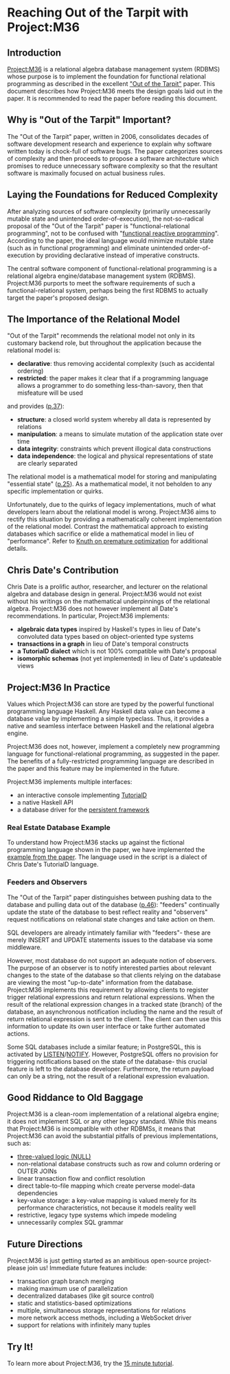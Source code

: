 # Reaching Out of the Tarpit with Project:M36

## Introduction

[Project:M36](https://github.com/agentm/project-m36) is a relational algebra database management system (RDBMS) whose purpose is to implement the foundation for functional relational programming as described in the excellent ["Out of the Tarpit"](http://shaffner.us/cs/papers/tarpit.pdf) paper. This document describes how Project:M36 meets the design goals laid out in the paper. It is recommended to read the paper before reading this document.

## Why is "Out of the Tarpit" Important?

The "Out of the Tarpit" paper, written in 2006, consolidates decades of software development research and experience to explain why software written today is chock-full of software bugs. The paper categorizes sources of complexity and then proceeds to propose a software architecture which promises to reduce unnecessary software complexity so that the resultant software is maximally focused on actual business rules.

## Laying the Foundations for Reduced Complexity

After analyzing sources of software complexity (primarily unnecessarily mutable state and unintended order-of-execution), the not-so-radical proposal of the "Out of the Tarpit" paper is "functional-relational programming", not to be confused with "[functional reactive programming](https://wiki.haskell.org/Functional_Reactive_Programming)". According to the paper, the ideal language would minimize mutable state (such as in functional programming) and eliminate unintended order-of-execution by providing declarative instead of imperative constructs.

The central software component of functional-relational programming is a relational algebra engine/database management system (RDBMS). Project:M36 purports to meet the software requirements of such a functional-relational system, perhaps being the first RDBMS to actually target the paper's proposed design.

## The Importance of the Relational Model

"Out of the Tarpit" recommends the relational model not only in its customary backend role, but throughout the application because the relational model is:

* **declarative**: thus removing accidental complexity (such as accidental ordering)
* **restricted**: the paper makes it clear that if a programming language allows a programmer to do something less-than-savory, then that misfeature will be used

and provides ([p.37](http://shaffner.us/cs/papers/tarpit.pdf)):

* **structure**: a closed world system whereby all data is represented by relations
* **manipulation**: a means to simulate mutation of the application state over time
* **data integrity**: constraints which prevent illogical data constructions
* **data independence**: the logical and physical representations of state are clearly separated

The relational model is a mathematical model for storing and manipulating "essential state" ([p.25](http://shaffner.us/cs/papers/tarpit.pdf)). As a mathematical model, it not beholden to any specific implementation or quirks.

Unfortunately, due to the quirks of legacy implementations, much of what developers learn about the relational model is wrong. Project:M36 aims to rectify this situation by providing a mathematically coherent implementation of the relational model. Contrast the mathematical approach to existing databases which sacrifice or elide a mathematical model in lieu of "performance". Refer to [Knuth on premature optimization](https://en.wikiquote.org/wiki/Donald_Knuth) for additional details.

## Chris Date's Contribution

Chris Date is a prolific author, researcher, and lecturer on the relational algebra and database design in general. Project:M36 would not exist without his writings on the mathematical underpinnings of the relational algebra. Project:M36 does not however implement all Date's recommendations. In particular, Project:M36 implements:

* **algebraic data types** inspired by Haskell's types in lieu of Date's convoluted data types based on object-oriented type systems
* **transactions in a graph** in lieu of Date's temporal constructs
* **a TutorialD dialect** which is not 100% compatible with Date's proposal
* **isomorphic schemas** (not yet implemented) in lieu of Date's updateable views

## Project:M36 In Practice

Values which Project:M36 can store are typed by the powerful functional programming language Haskell. Any Haskell data value can become a database value by implementing a simple typeclass. Thus, it provides a native and seamless interface between Haskell and the relational algebra engine.

Project:M36 does not, however, implement a completely new programming language for functional-relational programming, as suggested in the paper. The benefits of a fully-restricted programming language are described in the paper and this feature may be implemented in the future.

Project:M36 implements multiple interfaces:

* an interactive console implementing [TutorialD](https://en.wikipedia.org/wiki/D_%28data_language_specification%29)
* a native Haskell API
* a database driver for the [persistent framework](http://www.yesodweb.com/book/persistent)

### Real Estate Database Example

To understand how Project:M36 stacks up against the fictional programming language shown in the paper, we have implemented the [example from the paper](/examples/out_of_the_tarpit.tutd). The language used in the script is a dialect of Chris Date's TutorialD language.

### Feeders and Observers

The "Out of the Tarpit" paper distinguishes between pushing data to the database and pulling data out of the database ([p.46](http://shaffner.us/cs/papers/tarpit.pdf)): "feeders" continually update the state of the database to best reflect reality and "observers" request notifications on relational state changes and take action on them.

SQL developers are already intimately familiar with "feeders"- these are merely INSERT and UPDATE statements issues to the database via some middleware.

However, most database do not support an adequate notion of observers. The purpose of an observer is to notify interested parties about relevant changes to the state of the database so that clients relying on the database are viewing the most "up-to-date" information from the database. Project:M36 implements this requirement by allowing clients to register trigger relational expressions and return relational expressions. When the result of the relational expression changes in a tracked state (branch) of the database, an asynchronous notification including the name and the result of return relational expression is sent to the client. The client can then use this information to update its own user interface or take further automated actions.

Some SQL databases include a similar feature; in PostgreSQL, this is activated by [LISTEN](http://www.postgresql.org/docs/9.0/static/sql-listen.html)/[NOTIFY](http://www.postgresql.org/docs/9.0/static/sql-notify.html). However, PostgreSQL offers no provision for triggering notifications based on the state of the database- this crucial feature is left to the database developer. Furthermore, the return payload can only be a string, not the result of a relational expression evaluation.

## Good Riddance to Old Baggage

Project:M36 is a clean-room implementation of a relational algebra engine; it does not implement SQL or any other legacy standard. While this means that Project:M36 is incompatible with other RDBMSs, it means that Project:M36 can avoid the substantial pitfalls of previous implementations, such as:

* [three-valued logic (NULL)](/docs/on_null.markdown)
* non-relational database constructs such as row and column ordering or OUTER JOINs
* linear transaction flow and conflict resolution
* direct table-to-file mapping which create perverse model-data dependencies
* key-value storage: a key-value mapping is valued merely for its performance characteristics, not because it models reality well
* restrictive, legacy type systems which impede modeling
* unnecessarily complex SQL grammar

## Future Directions

Project:M36 is just getting started as an ambitious open-source project- please join us! Immediate future features include:

* transaction graph branch merging
* making maximum use of parallelization
* decentralized databases (like git source control)
* static and statistics-based optimizations
* multiple, simultaneous storage representations for relations
* more network access methods, including a WebSocket driver
* support for relations with infinitely many tuples

## Try It!

To learn more about Project:M36, try the [15 minute tutorial](/docs/15_minute_tutorial.markdown).
